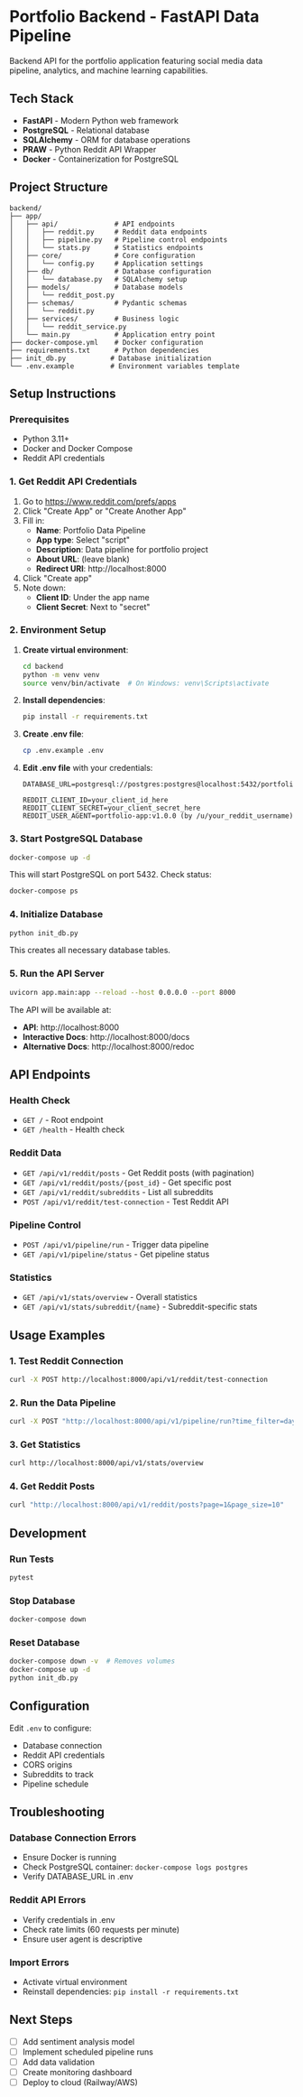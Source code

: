 # Portfolio Backend - FastAPI Data Pipeline

Backend API for the portfolio application featuring social media data pipeline, analytics, and machine learning capabilities.

## Tech Stack

- **FastAPI** - Modern Python web framework
- **PostgreSQL** - Relational database
- **SQLAlchemy** - ORM for database operations
- **PRAW** - Python Reddit API Wrapper
- **Docker** - Containerization for PostgreSQL

## Project Structure

```
backend/
├── app/
│   ├── api/              # API endpoints
│   │   ├── reddit.py     # Reddit data endpoints
│   │   ├── pipeline.py   # Pipeline control endpoints
│   │   └── stats.py      # Statistics endpoints
│   ├── core/             # Core configuration
│   │   └── config.py     # Application settings
│   ├── db/               # Database configuration
│   │   └── database.py   # SQLAlchemy setup
│   ├── models/           # Database models
│   │   └── reddit_post.py
│   ├── schemas/          # Pydantic schemas
│   │   └── reddit.py
│   ├── services/         # Business logic
│   │   └── reddit_service.py
│   └── main.py           # Application entry point
├── docker-compose.yml    # Docker configuration
├── requirements.txt      # Python dependencies
├── init_db.py           # Database initialization
└── .env.example         # Environment variables template

```

## Setup Instructions

### Prerequisites

- Python 3.11+
- Docker and Docker Compose
- Reddit API credentials

### 1. Get Reddit API Credentials

1. Go to https://www.reddit.com/prefs/apps
2. Click "Create App" or "Create Another App"
3. Fill in:
   - **Name**: Portfolio Data Pipeline
   - **App type**: Select "script"
   - **Description**: Data pipeline for portfolio project
   - **About URL**: (leave blank)
   - **Redirect URI**: http://localhost:8000
4. Click "Create app"
5. Note down:
   - **Client ID**: Under the app name
   - **Client Secret**: Next to "secret"

### 2. Environment Setup

1. **Create virtual environment**:
   ```bash
   cd backend
   python -m venv venv
   source venv/bin/activate  # On Windows: venv\Scripts\activate
   ```

2. **Install dependencies**:
   ```bash
   pip install -r requirements.txt
   ```

3. **Create .env file**:
   ```bash
   cp .env.example .env
   ```

4. **Edit .env file** with your credentials:
   ```
   DATABASE_URL=postgresql://postgres:postgres@localhost:5432/portfolio_db

   REDDIT_CLIENT_ID=your_client_id_here
   REDDIT_CLIENT_SECRET=your_client_secret_here
   REDDIT_USER_AGENT=portfolio-app:v1.0.0 (by /u/your_reddit_username)
   ```

### 3. Start PostgreSQL Database

```bash
docker-compose up -d
```

This will start PostgreSQL on port 5432. Check status:
```bash
docker-compose ps
```

### 4. Initialize Database

```bash
python init_db.py
```

This creates all necessary database tables.

### 5. Run the API Server

```bash
uvicorn app.main:app --reload --host 0.0.0.0 --port 8000
```

The API will be available at:
- **API**: http://localhost:8000
- **Interactive Docs**: http://localhost:8000/docs
- **Alternative Docs**: http://localhost:8000/redoc

## API Endpoints

### Health Check
- `GET /` - Root endpoint
- `GET /health` - Health check

### Reddit Data
- `GET /api/v1/reddit/posts` - Get Reddit posts (with pagination)
- `GET /api/v1/reddit/posts/{post_id}` - Get specific post
- `GET /api/v1/reddit/subreddits` - List all subreddits
- `POST /api/v1/reddit/test-connection` - Test Reddit API

### Pipeline Control
- `POST /api/v1/pipeline/run` - Trigger data pipeline
- `GET /api/v1/pipeline/status` - Get pipeline status

### Statistics
- `GET /api/v1/stats/overview` - Overall statistics
- `GET /api/v1/stats/subreddit/{name}` - Subreddit-specific stats

## Usage Examples

### 1. Test Reddit Connection
```bash
curl -X POST http://localhost:8000/api/v1/reddit/test-connection
```

### 2. Run the Data Pipeline
```bash
curl -X POST "http://localhost:8000/api/v1/pipeline/run?time_filter=day"
```

### 3. Get Statistics
```bash
curl http://localhost:8000/api/v1/stats/overview
```

### 4. Get Reddit Posts
```bash
curl "http://localhost:8000/api/v1/reddit/posts?page=1&page_size=10"
```

## Development

### Run Tests
```bash
pytest
```

### Stop Database
```bash
docker-compose down
```

### Reset Database
```bash
docker-compose down -v  # Removes volumes
docker-compose up -d
python init_db.py
```

## Configuration

Edit `.env` to configure:
- Database connection
- Reddit API credentials
- CORS origins
- Subreddits to track
- Pipeline schedule

## Troubleshooting

### Database Connection Errors
- Ensure Docker is running
- Check PostgreSQL container: `docker-compose logs postgres`
- Verify DATABASE_URL in .env

### Reddit API Errors
- Verify credentials in .env
- Check rate limits (60 requests per minute)
- Ensure user agent is descriptive

### Import Errors
- Activate virtual environment
- Reinstall dependencies: `pip install -r requirements.txt`

## Next Steps

- [ ] Add sentiment analysis model
- [ ] Implement scheduled pipeline runs
- [ ] Add data validation
- [ ] Create monitoring dashboard
- [ ] Deploy to cloud (Railway/AWS)

